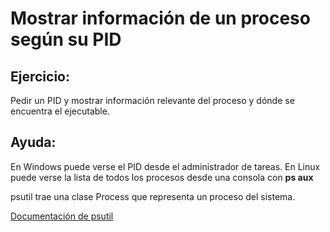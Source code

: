 # Mostrar información de un proceso según su PID

## Ejercicio:
Pedir un PID y mostrar información relevante del proceso y dónde se encuentra el ejecutable.

## Ayuda:
En Windows puede verse el PID desde el administrador de tareas.
En Linux puede verse la lista de todos los procesos desde una consola con **ps aux**

psutil trae una clase Process que representa un proceso del sistema.

[Documentación de psutil](https://psutil.readthedocs.io/en/latest/#process-class)